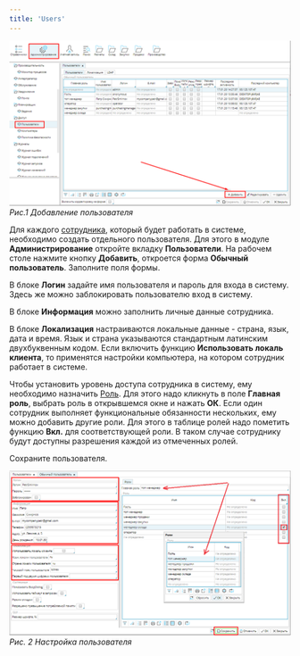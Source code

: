 ```yaml
---
title: 'Users'
---
```


![](images/Users_1.png)
*Рис.1 Добавление пользователя*

  

  

Для каждого [сотрудника](Employees_directory.md), который будет работать в системе, необходимо создать отдельного пользователя. Для этого в модуле **Администрирование** откройте вкладку **Пользователи**. На рабочем столе нажмите кнопку **Добавить**, откроется форма **Обычный пользователь**. Заполните поля формы.

  

  

  

В блоке **Логин** задайте имя пользователя и пароль для входа в систему. Здесь же можно заблокировать пользователю вход в систему.

В блоке **Информация** можно заполнить личные данные сотрудника.

В блоке **Локализация** настраиваются локальные данные - страна, язык, дата и время. Язык и страна указываются стандартным латинским двухбуквенным кодом. Если включить функцию **Использовать локаль клиента**, то применятся настройки компьютера, на котором сотрудник работает в системе.

Чтобы установить уровень доступа сотрудника в систему, ему необходимо назначить [Роль](User_roles.md). Для этого надо кликнуть в поле **Главная роль**, выбрать роль в открывшемся окне и нажать **ОК**. Если один сотрудник выполняет функциональные обязанности нескольких, ему можно добавить другие роли. Для этого в таблице ролей надо пометить функцию **Вкл.** для соответствующей роли. В таком случае сотруднику будут доступны разрешения каждой из отмеченных ролей.

Сохраните пользователя.

![](images/Users_2.png)
*Рис. 2 Настройка пользователя*

  

  

  



  

  
